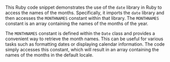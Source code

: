This Ruby code snippet demonstrates the use of the `date` library in Ruby to access the names of the months. Specifically, it imports the `date` library and then accesses the `MONTHNAMES` constant within that library. The `MONTHNAMES` constant is an array containing the names of the months of the year.

The `MONTHNAMES` constant is defined within the `Date` class and provides a convenient way to retrieve the month names. This can be useful for various tasks such as formatting dates or displaying calendar information. The code simply accesses this constant, which will result in an array containing the names of the months in the default locale.


